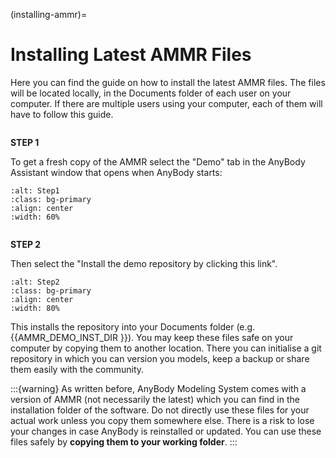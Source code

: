 (installing-ammr)=

# Installing Latest AMMR Files

Here you can find the guide on how to install the latest AMMR files. The files will
be located locally, in the Documents folder of each user on your computer.
If there are multiple users using your computer, each of them will have to
follow this guide.

```{rst-class} centered
```

**STEP 1**

To get a fresh copy of the AMMR select the "Demo" tab in the AnyBody Assistant
window that opens when AnyBody starts:

```{image} _static/Installation-anybodyassistent.png
:alt: Step1
:class: bg-primary
:align: center
:width: 60%
```

```{rst-class} centered
```

**STEP 2**

Then select the "Install the demo repository by clicking this link".

```{image} _static/Installation-demo-repo.png
:alt: Step2
:class: bg-primary
:align: center
:width: 80%
```

This installs the repository into your Documents folder (e.g. 
{{AMMR_DEMO_INST_DIR }}). You may keep these files safe on your computer by
copying them to another location. There you can initialise a git repository in
which you can version you models, keep a backup or share them easily with the
community.

:::{warning} 
As written before, AnyBody Modeling System comes with a version of
AMMR (not necessarily the latest) which you can find in the installation folder
of the software. Do not directly use these files for your actual work unless you
copy them somewhere else. There is a risk to lose your changes in case AnyBody
is reinstalled or updated. You can use these files safely by **copying them to
your working folder**. 
:::
